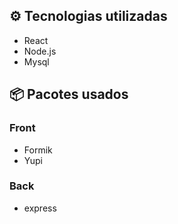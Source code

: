 ## ⚙️ Tecnologias utilizadas

- React
- Node.js
- Mysql

## 📦 Pacotes usados

### Front
- Formik
- Yupi

### Back
- express

